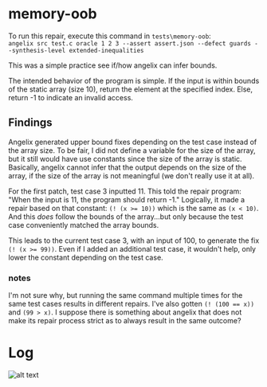 # memory-oob
To run this repair, execute this command in `tests\memory-oob`:\
`angelix src test.c oracle 1 2 3 --assert assert.json --defect guards --synthesis-level extended-inequalities`

This was a simple practice see if/how angelix can infer bounds.

The intended behavior of the program is simple. If the input is within bounds of the static array (size 10), return the element at the specified index. Else, return -1 to indicate an invalid access.

## Findings
Angelix generated upper bound fixes depending on the test case instead of the array size. To be fair, I did not define a variable for the size of the array, but it still would have use constants since the size of the array is static. Basically, angelix cannot infer that the output depends on the size of the array, if the size of the array is not meaningful (we don't really use it at all).

For the first patch, test case 3 inputted 11. This told the repair program: "When the input is 11, the program should return -1." Logically, it made a repair based on that constant: `(! (x >= 10))` which is the same as `(x < 10)`. And this *does* follow the bounds of the array...but only because the test case conveniently matched the array bounds.

This leads to the current test case 3, with an input of 100, to generate the fix `(! (x >= 99))`. Even if I added an additional test case, it wouldn't help, only lower the constant depending on the test case.

### notes
I'm not sure why, but running the same command multiple times for the same test cases results in different repairs. I've also gotten `(! (100 == x))` and `(99 > x)`. I suppose there is something about angelix that does not make its repair process strict as to always result in the same outcome?

# Log
![alt text](https://github.com/smartnic/angelix_findings/blob/main/memory-oob/memory-oob-log.png)
